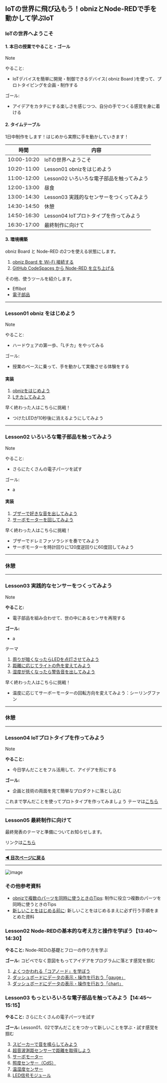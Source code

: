 
## IoTの世界に飛び込もう！obnizとNode-REDで手を動かして学ぶIoT

### IoTの世界へようこそ
    
#### 1. 本日の授業でやること・ゴール  

> [!NOTE]
> やること:
> - IoTデバイスを簡単に開発・制御できるデバイス( obniz Board )を使って、プロトタイピングを企画・制作する
>   
> ゴール:
> - アイデアをカタチにする楽しさを感じつつ、自分の手でつくる感覚を身に着ける
  
  
#### 2. タイムテーブル  
  
  1日中制作をします！はじめから実際に手を動かしていきます！
    
  | 時間        | 内容                                       |
  |-------------|--------------------------------------------|
  | 10:00-10:20 | IoTの世界へようこそ |
  | 10:20-11:00 | Lesson01 obnizをはじめよう | 
  | 11:00-12:00 | Lesson02 いろいろな電子部品を触ってみよう | 
  | 12:00-13:00 | 昼食 | 
  | 13:00-14:30 | Lesson03 実践的なセンサーをつくってみよう |
  | 14:30-14:50 | 休憩 | 
  | 14:50-16:30 | Lesson04 IoTプロトタイプを作ってみよう | 
  | 16:30-17:00 | 最終制作に向けて | 

    
#### 3. 環境構築  

obniz Board と Node-RED の2つを使える状態にします。  
1. [obniz Board を Wi-Fi 接続する](./lesson00-overview/02_env.md) 
2. [GitHub CodeSpaces から Node-RED を立ち上げる](./lesson00-overview/02_env.md)

その他、使うツールを紹介します。  
- Effibot
- [電子部品](./lesson00-overview/00_tools.md)
    
----  
  
### Lesson01 obniz をはじめよう

> [!NOTE]
> やること:  
> - ハードウェアの第一歩、「Lチカ」をやってみる
> 
> ゴール:  
> - 授業のペースに乗って、手を動かして実働させる体験をする
>

#### 実装  
  
1. [obnizをはじめよう](./lesson01-obniz-basic/01_start_obniz.md)
2. [Lチカしてみよう](./lesson01-obniz-basic/02_obniz-LED.md)

早く終わった人はこちらに挑戦！
- つけたLEDが10秒後に消えるようにしてみよう

----  


### Lesson02 いろいろな電子部品を触ってみよう  

> [!NOTE]
> やること:  
> - さらにたくさんの電子パーツを試す
>  
> ゴール:  
> - a

#### 実装
1. [ブザーで好きな音を出してみよう]()
2. [サーボモーターを回してみよう]()

早く終わった人はこちらに挑戦！
- ブザーでドレミファソラシドを奏でてみよう
- サーボモーターを時計回りに120度逆回りに60度回してみよう
  
----  
### 休憩

----  

### Lesson03 実践的なセンサーをつくってみよう  

> [!NOTE]
> **やること:**  
> - 電子部品を組み合わせて、世の中にあるセンサを再現する
> 
> **ゴール:**  
> - a

テーマ
1. [周りが暗くなったらLEDを点灯させてみよう]()
2. [距離に応じてライトの色を変えてみよう]()
3. [湿度が低くなったら警告音を出してみよう]()

早く終わった人はこちらに挑戦！
- 温度に応じてサーボーモーターの回転方向を変えてみよう：シーリングファン

----  
### 休憩

----  

### Lesson04 IoTプロトタイプを作ってみよう

> [!NOTE]
> **やること:**
> - 今日学んだことをフル活用して、アイデアを形にする
> 
> **ゴール:**
> - 企画と技術の両面を見て簡単なプロダクトに落とし込む

これまで学んだことを使ってプロトタイプを作ってみましょう
テーマは[こちら](./lesson04-prototyping.md)

----  

### Lesson05 最終制作に向けて

最終発表のテーマと準備についてお知らせします。  
  
リンクは[こちら](./lesson05-closing.md)
  
----  

**[◀ 目次ページに戻る](./readme.md)**



----  
![image](https://github.com/user-attachments/assets/00139787-1a36-456f-8423-ecae8688c26b)

### その他参考資料

- [obnizで複数のパーツを同時に使うときのTips](./obniz-tips.md): 制作に役立つ複数のパーツを同時に使うときのTips
- [新しいことをはじめる前に](./before-start.md): 新しいことをはじめるまえに必ず行う手順をまとめた資料

### Lesson02 Node-REDの基本的な考え方と操作を学ぼう【13:40〜14:30】

**やること:** Node-REDの基礎とフローの作り方を学ぶ

**ゴール:** コピペでなく意図をもってアイデアをプログラムに落とす感覚を掴む

1. [よくつかわれる「コアノード」を学ぼう](./lesson02-node-red-basic/01_node-red-corenode.md)
2. [ダッシュボードにデータの表示・操作を行おう「gauge」](./lesson02-node-red-basic/02_node-red-dashboard-gauge.md)
2. [ダッシュボードにデータの表示・操作を行おう「chart」](./lesson02-node-red-basic/03_node-red-dashboard-chart.md)


### Lesson03 もっといろいろな電子部品を触ってみよう【14:45〜15:15】

**やること:** さらにたくさんの電子パーツを試す

**ゴール:** Lesson01、02で学んだことをつかって新しいことを学ぶ・試す感覚を掴む

3. [スピーカーで音を鳴らしてみよう](./lesson01-obniz-basic/03_obniz-speaker.md)
4. [超音波測距センサーで距離を取得しよう](./lesson01-obniz-basic/04_obniz-distance.md)
1. [サーボモーター](./lesson03-obniz-advanced/01_obniz-servo.md)
2. [照度センサー（CdS）](./lesson03-obniz-advanced/02_obniz-cds.md)
3. [温湿度センサー](./lesson03-obniz-advanced/03_obniz-temp.md)
4. [LED信号モジュール](./lesson03-obniz-advanced/04_obniz-ledlights.md)
